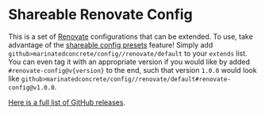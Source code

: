 # Shareable Renovate Config

This is a set of [Renovate](https://docs.renovatebot.com/) configurations that can be extended. To use, take advantage
of the [shareable config presets](https://docs.renovatebot.com/config-presets/) feature! Simply add
`github>marinatedconcrete/config//renovate/default` to your `extends` list. You can even tag it with an appropriate
version if you would like by added `#renovate-config@v{version}` to the end, such that version `1.0.0` would look like
`github>marinatedconcrete/config//renovate/default#renovate-config@v1.0.0`.

[Here is a full list of GitHub releases](https://github.com/marinatedconcrete/config/releases?q=%22renovate-config%22).
